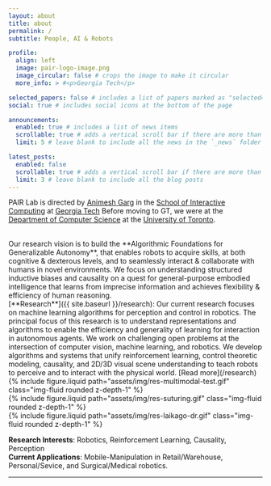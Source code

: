 ```yaml
---
layout: about
title: about
permalink: /
subtitle: People, AI & Robots

profile:
  align: left
  image: pair-logo-image.png
  image_circular: false # crops the image to make it circular
  more_info: > #<p>Georgia Tech</p>

selected_papers: false # includes a list of papers marked as "selected={true}"
social: true # includes social icons at the bottom of the page

announcements:
  enabled: true # includes a list of news items
  scrollable: true # adds a vertical scroll bar if there are more than 3 news items
  limit: 5 # leave blank to include all the news in the `_news` folder

latest_posts:
  enabled: false
  scrollable: true # adds a vertical scroll bar if there are more than 3 new posts items
  limit: 3 # leave blank to include all the blog posts
---
```


PAIR Lab is directed by [Animesh Garg](https://animesh.garg.tech/) in the [School of Interactive Computing](https://www.ic.gatech.edu/) at [Georgia Tech](https://www.cc.gatech.edu)
Before moving to GT, we were at the [Department of Computer Science](https://web.cs.toronto.edu/) at the [University of Toronto](https://www.utoronto.ca/).

<br>
Our research vision is to build the **Algorithmic Foundations for Generalizable Autonomy**, that enables robots to acquire skills, at both cognitive & dexterous levels, and to seamlessly interact & collaborate with humans in novel environments. We focus on understanding structured inductive biases and causality on a quest for general-purpose embodied intelligence that learns from imprecise information and achieves flexibility & efficiency of human reasoning.

<br>
[**Research**]({{ site.baseurl }}/research): Our current research focuses on machine learning algorithms for perception and control in robotics. The principal focus of this research is to understand representations and algorithms to enable the efficiency and generality of learning for interaction in autonomous agents. 
We work on challenging open problems at the intersection of computer vision, machine learning, and robotics. We develop algorithms and systems that unify reinforcement learning, control theoretic modeling, causality, and 2D/3D visual scene understanding to teach robots to perceive and to interact with the physical world. [Read more](/research)

<div class="row mt-3">
    <div class="col-sm mt-3 mt-md-0">
        {% include figure.liquid path="assets/img/res-multimodal-test.gif" class="img-fluid rounded z-depth-1" %}
    </div>
    <div class="col-sm mt-3 mt-md-0">
        {% include figure.liquid path="assets/img/res-suturing.gif" class="img-fluid rounded z-depth-1" %}
    </div>
    <div class="col-sm mt-3 mt-md-0">
        {% include figure.liquid path="assets/img/res-laikago-dr.gif" class="img-fluid rounded z-depth-1" %}
    </div>
</div>

**Research Interests**: Robotics, Reinforcement Learning, Causality, Perception  
**Current Applications**: Mobile-Manipulation in Retail/Warehouse, Personal/Sevice, and Surgical/Medical robotics.

---
